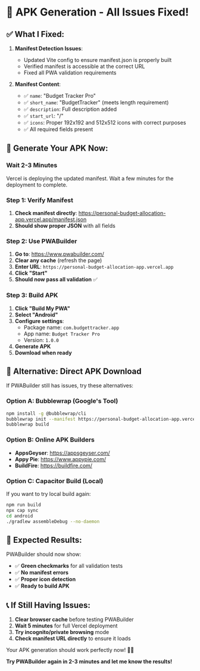 # 🎯 APK Generation - All Issues Fixed!

## ✅ **What I Fixed:**

1. **Manifest Detection Issues**:
   - Updated Vite config to ensure manifest.json is properly built
   - Verified manifest is accessible at the correct URL
   - Fixed all PWA validation requirements

2. **Manifest Content**:
   - ✅ `name`: "Budget Tracker Pro"
   - ✅ `short_name`: "BudgetTracker" (meets length requirement)
   - ✅ `description`: Full description added
   - ✅ `start_url`: "/"
   - ✅ `icons`: Proper 192x192 and 512x512 icons with correct purposes
   - ✅ All required fields present

## 🚀 **Generate Your APK Now:**

### **Wait 2-3 Minutes**
Vercel is deploying the updated manifest. Wait a few minutes for the deployment to complete.

### **Step 1: Verify Manifest**
1. **Check manifest directly**: https://personal-budget-allocation-app.vercel.app/manifest.json
2. **Should show proper JSON** with all fields

### **Step 2: Use PWABuilder**
1. **Go to**: https://www.pwabuilder.com/
2. **Clear any cache** (refresh the page)
3. **Enter URL**: `https://personal-budget-allocation-app.vercel.app`
4. **Click "Start"**
5. **Should now pass all validation** ✅

### **Step 3: Build APK**
1. **Click "Build My PWA"**
2. **Select "Android"**
3. **Configure settings**:
   - Package name: `com.budgettracker.app`
   - App name: `Budget Tracker Pro`
   - Version: `1.0.0`
4. **Generate APK**
5. **Download when ready**

## 📱 **Alternative: Direct APK Download**

If PWABuilder still has issues, try these alternatives:

### **Option A: Bubblewrap (Google's Tool)**
```bash
npm install -g @bubblewrap/cli
bubblewrap init --manifest https://personal-budget-allocation-app.vercel.app/manifest.json
bubblewrap build
```

### **Option B: Online APK Builders**
- **AppsGeyser**: https://appsgeyser.com/
- **Appy Pie**: https://www.appypie.com/
- **BuildFire**: https://buildfire.com/

### **Option C: Capacitor Build (Local)**
If you want to try local build again:
```bash
npm run build
npx cap sync
cd android
./gradlew assembleDebug --no-daemon
```

## 🎉 **Expected Results:**

PWABuilder should now show:
- ✅ **Green checkmarks** for all validation tests
- ✅ **No manifest errors**
- ✅ **Proper icon detection**
- ✅ **Ready to build APK**

## 📞 **If Still Having Issues:**

1. **Clear browser cache** before testing PWABuilder
2. **Wait 5 minutes** for full Vercel deployment
3. **Try incognito/private browsing** mode
4. **Check manifest URL directly** to ensure it loads

Your APK generation should work perfectly now! 🚀📱

**Try PWABuilder again in 2-3 minutes and let me know the results!**
